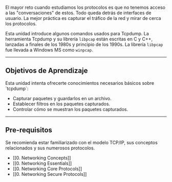 El mayor reto cuando estudiamos los protocolos es que no tenemos acceso a las "conversaciones" de estos. Todo queda detrás de interfaces de usuario. La mejor práctica es capturar el tráfico de la red y mirar de cerca los protocolos.

Esta unidad introduce algunos comandos usados para Tcpdump. La herramienta Tcpdump y su librería `libpcap` están escritas en C y C++, lanzadas a finales de los 1980s y principio de los 1990s. La librería `libpcap` fue llevada a Windows MS como `winpcap`.

----------------
<h2>Objetivos de Aprendizaje</h2>
Esta unidad intenta ofrecerte conocimientos necesarios básicos sobre `tcpdump`:

- Capturar paquetes y guardarlos en un archivo.
- Establecer filtros en los paquetes capturados.
- Controlar cómo se muestran los paquetes capturados.

-----------------
<h2>Pre-requisitos</h2>
Se recomienda estar familiarizado con el modelo TCP/IP, sus conceptos relacionados y sus numerosos protocolos.

- [[0. Networking Concepts]]
- [[0. Networking Essentials]]
- [[0. Networking Core Protocols]]
- [[0. Networking Secure Protocols]]

